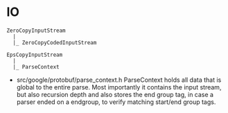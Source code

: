 # IO

```
ZeroCopyInputStream
  |
  |_ ZeroCopyCodedInputStream

EpsCopyInputStream
  |
  |_ ParseContext

```
- src/google/protobuf/parse_context.h
ParseContext holds all data that is global to the entire parse.
Most importantly it contains the input stream, but also recursion depth and also
stores the end group tag, in case a parser ended on a endgroup, to 
verify matching start/end group tags.